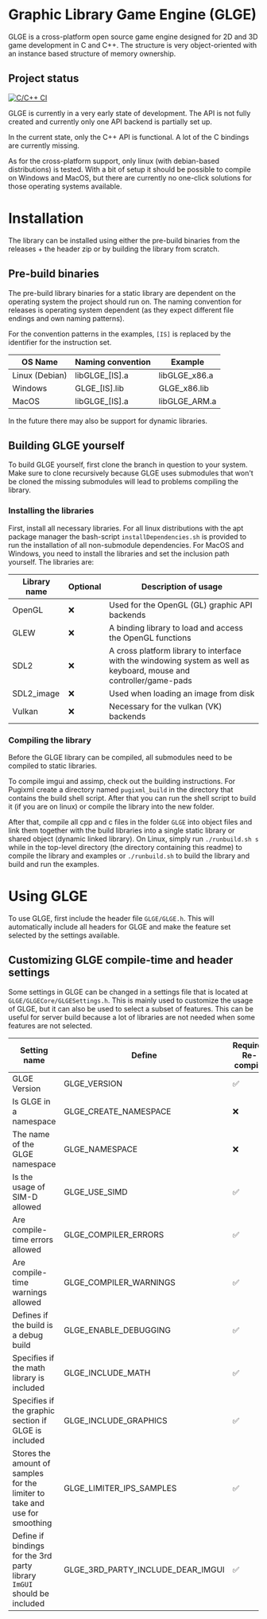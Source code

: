 # Graphic Library Game Engine (GLGE)
GLGE is a cross-platform open source game engine designed for 2D and 3D game development in C and C++. The structure is very object-oriented with an instance based structure of memory ownership. 

## Project status
[![C/C++ CI](https://github.com/DM8AT/GLGE/actions/workflows/c-cpp.yml/badge.svg)](https://github.com/DM8AT/GLGE/actions/workflows/c-cpp.yml)

GLGE is currently in a very early state of development. The API is not fully created and currently only one API backend is partially set up. 

In the current state, only the C++ API is functional. A lot of the C bindings are currently missing. 

As for the cross-platform support, only linux (with debian-based distributions) is tested. With a bit of setup it should be possible to compile on Windows and MacOS, but there are currently no one-click solutions for those operating systems available. 

# Installation
The library can be installed using either the pre-build binaries from the releases + the header zip or by building the library from scratch. 

## Pre-build binaries
The pre-build library binaries for a static library are dependent on the operating system the project should run on. The naming convention for releases is operating system dependent (as they expect different file endings and own naming patterns). 

For the convention patterns in the examples, `[IS]` is replaced by the identifier for the instruction set. 

| OS Name | Naming convention | Example |
|---------|-------------------|---------|
| Linux (Debian) | libGLGE_[IS].a | libGLGE_x86.a | 
| Windows | GLGE_[IS].lib | GLGE_x86.lib |
| MacOS | libGLGE_[IS].a | libGLGE_ARM.a |

In the future there may also be support for dynamic libraries. 

## Building GLGE yourself
To build GLGE yourself, first clone the branch in question to your system. Make sure to clone recursively because GLGE uses submodules that won't be cloned the missing submodules will lead to problems compiling the library. 

### Installing the libraries
First, install all necessary libraries. For all linux distributions with the apt package manager the bash-script `installDependencies.sh` is provided to run the installation of all non-submodule dependencies. For MacOS and Windows, you need to install the libraries and set the inclusion path yourself. The libraries are: 

| Library name | Optional | Description of usage |
|--------------|----------|----------------------|
| OpenGL       | :x:      | Used for the OpenGL (GL) graphic API backends |
| GLEW         | :x:      | A binding library to load and access the OpenGL functions |
| SDL2         | :x:      | A cross platform library to interface with the windowing system as well as keyboard, mouse and controller/game-pads |
| SDL2_image   | :x:      | Used when loading an image from disk |
| Vulkan       | :x:      | Necessary for the vulkan (VK) backends |

### Compiling the library
Before the GLGE library can be compiled, all submodules need to be compiled to static libraries. 

To compile imgui and assimp, check out the building instructions. For Pugixml create a directory named `pugixml_build` in the directory that contains the build shell script. After that you can run the shell script to build it (if you are on linux) or compile the library into the new folder. 

After that, compile all cpp and c files in the folder `GLGE` into object files and link them together with the build libraries into a single static library or shared object (dynamic linked library). On Linux, simply run `./runbuild.sh s` while in the top-level directory (the directory containing this readme) to compile the library and examples or `./runbuild.sh` to build the library and build and run the examples. 

# Using GLGE
To use GLGE, first include the header file `GLGE/GLGE.h`. This will automatically include all headers for GLGE and make the feature set selected by the settings available. 

## Customizing GLGE compile-time and header settings
Some settings in GLGE can be changed in a settings file that is located at `GLGE/GLGECore/GLGESettings.h`. This is mainly used to customize the usage of GLGE, but it can also be used to select a subset of features. This can be useful for server build because a lot of libraries are not needed when some features are not selected. 

| Setting name | Define | Requires Re-compile | Default value | Safe to change |
|--------------|--------|---------------------|---------------|----------------|
| GLGE Version | GLGE_VERSION | :white_check_mark: | 0.1.0 (Currently) | Only for development |
| Is GLGE in a namespace | GLGE_CREATE_NAMESPACE | :x: | 0 / false | :white_check_mark: |
| The name of the GLGE namespace | GLGE_NAMESPACE | :x: | GLGE | :white_check_mark: |
| Is the usage of SIM-D allowed | GLGE_USE_SIMD | :white_check_mark: | 1 / true | :white_check_mark: |
| Are compile-time errors allowed | GLGE_COMPILER_ERRORS | :white_check_mark: | 1 / true | :warning: |
| Are compile-time warnings allowed | GLGE_COMPILER_WARNINGS | :white_check_mark: | 1 / true | :warning: |
| Defines if the build is a debug build | GLGE_ENABLE_DEBUGGING | :white_check_mark: | 1 / true | :white_check_mark: |
| Specifies if the math library is included | GLGE_INCLUDE_MATH | :white_check_mark: | 1 / true | :x: |
| Specifies if the graphic section if GLGE is included | GLGE_INCLUDE_GRAPHICS | :white_check_mark: | 1 / true | :white_check_mark: |
| Stores the amount of samples for the limiter to take and use for smoothing | GLGE_LIMITER_IPS_SAMPLES | :white_check_mark: | 32 | :white_check_mark: |
| Define if bindings for the 3rd party library `ImGUI` should be included | GLGE_3RD_PARTY_INCLUDE_DEAR_IMGUI | :white_check_mark: | 1 / true | :white_check_mark: |
